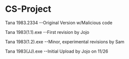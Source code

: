 # CS-Project
Tana 1983.2334
--Original Version w/Malicious code

Tana 1983(1.1).exe
--First revision by Jojo

Tana 1983(1.2).exe
--Minor, experimental revisions by Sam

Tana 1983(JJ).exe
--Initial Upload by Jojo on 11/26
